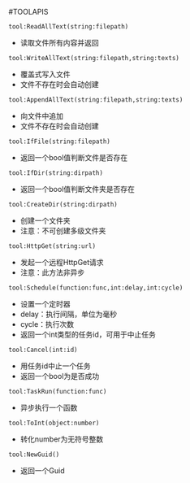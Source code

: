 #TOOLAPIS

```tool:ReadAllText(string:filepath)```

 - 读取文件所有内容并返回

```tool:WriteAllText(string:filepath,string:texts)```

 - 覆盖式写入文件
 - 文件不存在时会自动创建

```tool:AppendAllText(string:filepath,string:texts)```

 - 向文件中追加
 - 文件不存在时会自动创建

```tool:IfFile(string:filepath)```

 - 返回一个bool值判断文件是否存在

```tool:IfDir(string:dirpath)```

 - 返回一个bool值判断文件夹是否存在

```tool:CreateDir(string:dirpath)```

 - 创建一个文件夹
 - 注意：不可创建多级文件夹

```tool:HttpGet(string:url)```

 - 发起一个远程HttpGet请求
 - 注意：此方法非异步

```tool:Schedule(function:func,int:delay,int:cycle)```

 - 设置一个定时器
 - delay：执行间隔，单位为毫秒
 - cycle：执行次数
 - 返回一个int类型的任务id，可用于中止任务

```tool:Cancel(int:id)```

 - 用任务id中止一个任务
 - 返回一个bool为是否成功

```tool:TaskRun(function:func)```

 - 异步执行一个函数

```tool:ToInt(object:number)```

 - 转化number为无符号整数

```tool:NewGuid()```

 - 返回一个Guid
